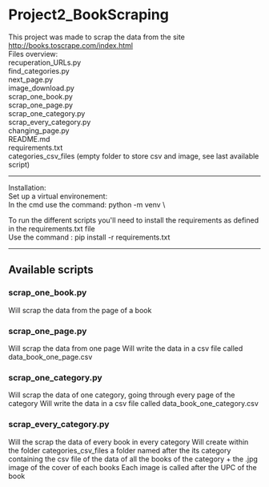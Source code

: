 
# Project2_BookScraping
This project was made to scrap the data from the site http://books.toscrape.com/index.html \
Files overview: \
recuperation_URLs.py \
find_categories.py \
next_page.py \
image_download.py \
scrap_one_book.py \
scrap_one_page.py \
scrap_one_category.py \
scrap_every_category.py\
changing_page.py \
README.md \
requirements.txt \
categories_csv_files (empty folder to store csv and image, see last available script)
***
Installation:\
Set up a virtual environement: \
In the cmd use the command: python -m venv <environment name> \

To run the different scripts you'll need to install the requirements as defined in the requirements.txt file \
Use the command : pip install -r requirements.txt
***
## Available scripts
### scrap_one_book.py
Will scrap the data from the page of a book
### scrap_one_page.py
Will scrap the data from one page
Will write the data in a csv file called data_book_one_page.csv
### scrap_one_category.py
Will scrap the data of one category, going through every page of the category
Will write the data in a csv file called data_book_one_category.csv
### scrap_every_category.py
Will the scrap the data of every book in every category
Will create within the folder categories_csv_files a folder named after the its category containing the csv file of the data of all the books of the category + the .jpg image of the cover of each books
Each image is called after the UPC of the book


